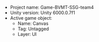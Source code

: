 <!-- UNITY CODE ASSIST INSTRUCTIONS START -->
- Project name: Game-BVMT-SSG-team4
- Unity version: Unity 6000.0.7f1
- Active game object:
  - Name: Canvas
  - Tag: Untagged
  - Layer: UI
<!-- UNITY CODE ASSIST INSTRUCTIONS END -->
